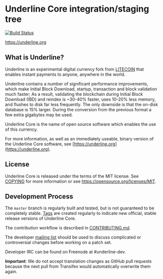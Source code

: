 Underline Core integration/staging tree
=====================================

[![Build Status](https://travis-ci.org/underline-project/underline.svg?branch=master)](https://travis-ci.org/underline-project/underline)

https://underline.org

What is Underline?
----------------

Underline is an experimental digital currency fork from [LITECOIN](https://github.com/litecoin-project/litecoin) 
that enables instant payments to anyone, anywhere in the world. 

Underline contains a number of significant performance improvements, which make
Initial Block Download, startup, transaction and block validation much faster;
As a result, validating the blockchain during Initial Block Download (IBD) and reindex
is ~30-40% faster, uses 10-20% less memory, and flushes to disk far less frequently.
The only downside is that the on-disk database is 15% larger. During the conversion from the previous format
a few extra gigabytes may be used.

Underline Core is the name of open source software which enables the use of this currency.

For more information, as well as an immediately useable, binary version of
the Underline Core software, see [https://underline.org](https://underline.org).

License
-------

Underline Core is released under the terms of the MIT license. See [COPYING](COPYING) for more
information or see https://opensource.org/licenses/MIT.

Development Process
-------------------

The `master` branch is regularly built and tested, but is not guaranteed to be
completely stable. [Tags](https://github.com/underline-project/underline/tags) are created
regularly to indicate new official, stable release versions of Underline Core.

The contribution workflow is described in [CONTRIBUTING.md](CONTRIBUTING.md).

The developer [mailing list](https://groups.google.com/forum/#!forum/underline-dev)
should be used to discuss complicated or controversial changes before working
on a patch set.

Developer IRC can be found on Freenode at #underline-dev.

**Important**: We do not accept translation changes as GitHub pull requests because the next
pull from Transifex would automatically overwrite them again.
